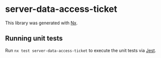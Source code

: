 # server-data-access-ticket

This library was generated with [Nx](https://nx.dev).

## Running unit tests

Run `nx test server-data-access-ticket` to execute the unit tests via [Jest](https://jestjs.io).

